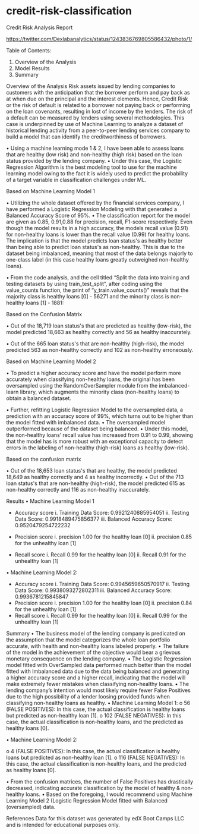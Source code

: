 # credit-risk-classification
Credit Risk Analysis Report

https://twitter.com/Dexlabanalytics/status/1243836769805586432/photo/1/

 

Table of Contents:
1.	Overview of the Analysis
2.	Model Results
3.	Summary

Overview of the Analysis
Risk assets issued by lending companies to customers with the anticipation that the borrower perform and pay back as at when due on the principal and the interest elements. Hence, Credit Risk or the risk of default is related to a borrower not paying back or performing on the loan covenants, resulting in lost of income by the lenders.
The risk of a default can be measured by lenders using several methodologies. This case is underpinned by use of Machine Learning to analyze a dataset of historical lending activity from a peer-to-peer lending services company to build a model that can identify the creditworthiness of borrowers.

•	Using a machine learning mode 1 & 2, I have been able to assess loans that are healthy (low risk) and non-healthy (high risk) based on the loan status provided by the lending company. 
•	Under this case, the Logistic Regression Algorithm is the best modeling tool to use for the machine learning model owing to the fact it is widely used to predict the probability of a target variable in classification challenges under ML.


Based on Machine Learning Model 1

•	Utilizing the whole dataset offered by the financial services company, I have performed a Logistic Regression Modeling with that generated a Balanced Accuracy Score of 95%.
•	The classification report for the model are given as 0.85, 0.91,0.88 for precision, recall, F1-score respectively. Even though the model results in a high accuracy, the models recall value (0.91) for non-healthy loans is lower than the recall value (0.99) for healthy loans. The implication is that the model predicts loan status's as healthy better than being able to predict loan status's as non-healthy. This is due to the dataset being imbalanced, meaning that most of the data belongs majorly to one-class label (in this case healthy loans greatly outweighed non-healthy loans).
 

•	From the code analysis, and the cell titled “Split the data into training and testing datasets by using train_test_split”, after coding using the value_counts function, the print of “y_train.value_counts()” reveals that the majority class is healthy loans [0] - 56271 and the minority class is non-healthy loans [1] - 1881:
 

Based on the Confusion Matrix 
 
•	Out of the 18,719 loan status's that are predicted as healthy (low-risk), the model predicted 18,663 as healthy correctly and 56 as healthy inaccurately.

•	Out of the 665 loan status's that are non-healthy (high-risk), the model predicted 563 as non-healthy correctly and 102 as non-healthy erroneously.

Based on Machine Learning Model 2

•	To predict a higher accuracy score and have the model perform more accurately when classifying non-healthy loans, the original has been oversampled using the RandomOverSampler module from the imbalanced-learn library, which augments the minority class (non-healthy loans) to obtain a balanced dataset.

 


•	Further, refitting Logistic Regression Model to the oversampled data, a prediction with an accuracy score of 99%, which turns out to be higher than the model fitted with imbalanced data. 
•	The oversampled model outperformed because of the dataset being balanced. 
•	Under this model, the non-healthy loans’ recall value has increased from 0.91 to 0.99, showing that the model has is more robust with an exceptional capacity to detect errors in the labeling of non-healthy (high-risk) loans as healthy (low-risk).
 

Based on the confusion matrix 

•	Out of the 18,653 loan status's that are healthy, the model predicted 18,649 as healthy correctly and 4 as healthy incorrectly.
•	Out of the 713 loan status's that are non-healthy (high-risk), the model predicted 615 as non-healthy correctly and 116 as non-healthy inaccurately.

 




Results
•	Machine Learning Model 1
-	Accuracy score
i.	Training Data Score: 0.9921240885954051
ii.	Testing Data Score: 0.9918489475856377
iii.	Balanced Accuracy Score: 0.9520479254722232
 
-	Precision score
i.	precision 1.00 for the healthy loan [0]
ii.	precision 0.85 for the unhealthy loan [1]
-	Recall score
i.	Recall 0.99 for the healthy loan [0]
ii.	Recall 0.91 for the unhealthy loan [1]
 

•	Machine Learning Model 2:

-	Accuracy score
i.	Training Data Score: 0.9945659650570917
ii.	Testing Data Score: 0.9938093272802311
iii.	Balanced Accuracy Score: 0.9936781215845847
-	Precision score
i.	precision 1.00 for the healthy loan [0]
ii.	precision 0.84 for the unhealthy loan [1]
-	Recall score
i.	Recall 0.99 for the healthy loan [0]
ii.	Recall 0.99 for the unhealthy loan [1]
 

Summary
•	The business model of the lending company is predicated on the assumption that the model categorizes the whole loan portfolio accurate, with health and non-healthy loans labeled properly.
•	The failure of the model in the achievement of the objective would bear a grievous monetary consequence on the lending company.
•	The Logistic Regression model fitted with OverSampled data performed much better than the model fitted with Imbalanced data due to the data being balanced and generating a higher accuracy score and a higher recall, indicating that the model will make extremely fewer mistakes when classifying non-healthy loans.
•	The lending company’s intention would most likely require fewer False Positives due to the high possibility of a lender loosing provided funds when classifying non-healthy loans as healthy. 
•	Machine Learning Model 1:
o	56 (FALSE POSITIVES): In this case, the actual classification is healthy loans but predicted as non-healthy loan [1].
o	102 (FALSE NEGATIVES): In this case, the actual classification is non-healthy loans, and the predicted as healthy loans [0].


•	Machine Learning Model 2:

o	4 (FALSE POSITIVES): In this case, the actual classification is healthy loans but predicted as non-healthy loan [1].
o	116 (FALSE NEGATIVES): In this case, the actual classification is non-healthy loans, and the predicted as healthy loans [0].

•	From the confusion matrices, the number of False Positives has drastically decreased, indicating accurate classification by the model of healthy & non-healthy loans. 
•	Based on the foregoing, I would recommend using Machine Learning Model 2 (Logistic Regression Model fitted with Balanced (oversampled) data.



References
Data for this dataset was generated by edX Boot Camps LLC and is intended for educational purposes only.

